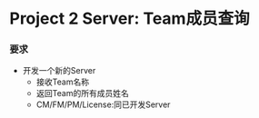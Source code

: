 # Project 2 Server: Team成员查询

### 要求

* 开发一个新的Server	* 接收Team名称	* 返回Team的所有成员姓名	* CM/FM/PM/License:同已开发Server